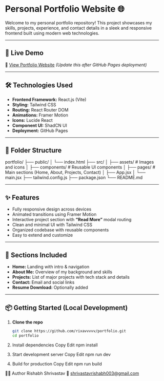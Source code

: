 # Personal Portfolio Website 🌐

Welcome to my personal portfolio repository! This project showcases my skills, projects, experience, and contact details in a sleek and responsive frontend built using modern web technologies.

---

## 🚀 Live Demo

🔗 [View Portfolio Website]([https://yourusername.github.io/portfolio](https://portfolio-pearl-ten-97.vercel.app/)/) *(Update this after GitHub Pages deployment)*

---

## 🛠️ Technologies Used

- **Frontend Framework:** React.js (Vite)
- **Styling:** Tailwind CSS
- **Routing:** React Router DOM
- **Animations:** Framer Motion
- **Icons:** Lucide React
- **Component UI:** ShadCN UI
- **Deployment:** GitHub Pages

---

## 📁 Folder Structure
portfolio/
├── public/
│ └── index.html
├── src/
│ ├── assets/ # Images and icons
│ ├── components/ # Reusable UI components
│ ├── pages/ # Main sections (Home, About, Projects, Contact)
│ ├── App.jsx
│ └── main.jsx
├── tailwind.config.js
├── package.json
└── README.md


---

## ✨ Features

- Fully responsive design across devices
- Animated transitions using Framer Motion
- Interactive project section with **“Read More”** modal routing
- Clean and minimal UI with Tailwind CSS
- Organized codebase with reusable components
- Easy to extend and customize

---

## 📌 Sections Included

- **Home:** Landing with intro & navigation
- **About Me:** Overview of my background and skills
- **Projects:** List of major projects with tech stack and details
- **Contact:** Email and social links
- **Resume Download:** Optionally added

---

## 📦 Getting Started (Local Development)

1. **Clone the repo**
   ```bash
   git clone https://github.com/rixavvvvv/portfolio.git
   cd portfolio

2. Install dependencies
Copy
Edit
npm install

3. Start development server
Copy
Edit
npm run dev

4. Build for production
Copy
Edit
npm run build


🧑‍💻 Author
Rishabh Shrivastav
📧 shrivastavrishabh003@gmail.com


